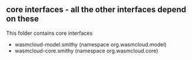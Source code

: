 ## core interfaces - all the other interfaces depend on these

This folder contains core interfaces
- wasmcloud-model.smithy (namespace org.wasmcloud.model)
- wasmcloud-core.smithy (namespace org.wasmcloud.core)
